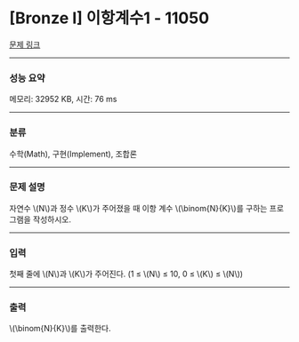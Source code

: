 # [Bronze I] 이항계수1 - 11050

[문제 링크](https://www.acmicpc.net/problem/11050) 

---
### 성능 요약
메모리: 32952 KB, 시간: 76 ms

---
### 분류
수학(Math), 구현(Implement), 조합론

---
### 문제 설명
<p>자연수 \(N\)과 정수 \(K\)가 주어졌을 때 이항 계수 
\(\binom{N}{K}\)를 구하는 프로그램을 작성하시오.</p>


---
### 입력
<p>첫째 줄에 \(N\)과 \(K\)가 주어진다. (1 ≤ \(N\) ≤ 10, 0 ≤ \(K\) ≤ \(N\))</p>

---
### 출력 
<p> 
\(\binom{N}{K}\)를 출력한다.</p>

